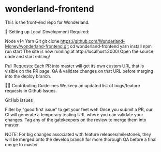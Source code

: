 # wonderland-frontend
This is the front-end repo for Wonderland.

🔧 Setting up Local Development
Required:

Node v14
Yarn
Git
git clone https://github.com/Wonderland-Money/wonderland-frontend.git
cd wonderland-frontend
yarn install
npm run start
The site is now running at http://localhost:3000! Open the source code and start editing!

Pull Requests: Each PR into master will get its own custom URL that is visible on the PR page. QA & validate changes on that URL before merging into the deploy branch.

👏🏽 Contributing Guidelines
We keep an updated list of bugs/feature requests in Github Issues.

GitHub issues

Filter by "good first issue" to get your feet wet! Once you submit a PR, our CI will generate a temporary testing URL where you can validate your changes. Tag any of the gatekeepers on the review to merge them into master.

NOTE: For big changes associated with feature releases/milestones, they will be merged onto the develop branch for more thorough QA before a final merge to master

